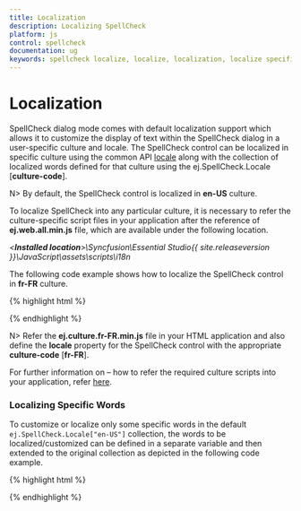 ```yaml
---
title: Localization
description: Localizing SpellCheck
platform: js
control: spellcheck
documentation: ug
keywords: spellcheck localize, localize, localization, localize specific words
---
```

# Localization

SpellCheck dialog mode comes with default localization support which allows it to customize the display of text within the SpellCheck dialog in a user-specific culture and locale. The SpellCheck control can be localized in specific culture using the common API [locale](/api/js/ejspellcheck#members:locale) along with the collection of localized words defined for that culture using the ej.SpellCheck.Locale [**culture-code**].

N> By default, the SpellCheck control is localized in **en-US** culture.

To localize SpellCheck into any particular culture, it is necessary to refer the culture-specific script files in your application after the reference of **ej.web.all.min.js** file, which are available under the following location.                   

_<**Installed location**>\Syncfusion\Essential Studio\{{ site.releaseversion }}\JavaScript\assets\scripts\i18n_

The following code example shows how to localize the SpellCheck control in **fr-FR** culture.

{% highlight html %}

<!--Container for ejSpellCheck widget-->
<div id="SpellCheck"></div>

<script type="text/javascript">
$(function() {
    ej.SpellCheck.Locale["fr-FR"] = {
        SpellCheckButtonText: "Vérification orthographique",
        NotInDictionary: "Pas dans le dictionnaire",
        SuggestionLabel: "Suggestions",
        IgnoreOnceButtonText: "Ignorer une fois",
        IgnoreAllButtonText: "Ignorer tout",
        AddToDictionary: "Ajouter au dictionnaire",
        ChangeButtonText: "Changement",
        ChangeAllButtonText: "Tout modifier",
        CloseButtonText: "Fermer",
        CompletionPopupMessage: "Vérification orthographique est terminée",
        ErrorPopupMessage: "Vérification orthographique est pas terminée",
        CompletionPopupTitle: "Vérification orthographique alerte",
        OK: "D'accord",
        NoSuggestionMessage: "Aucune suggestion disponible",
    };

    $("#SpellCheck").ejSpellCheck({                
                dictionarySettings: {
                    dictionaryUrl: "http://js.syncfusion.com/demos/ejservices/api/SpellCheck/CheckWords",
                    customDictionaryUrl: "http://js.syncfusion.com/demos/ejservices/api/SpellCheck/AddToDictionary"
                },
                locale:"fr-FR"
            });
});	
</script>

{% endhighlight %}

N> Refer the **ej.culture.fr-FR.min.js** file in your HTML application and also define the **locale** property for the SpellCheck control with the appropriate **culture-code** [**fr-FR**].

For further information on – how to refer the required culture scripts into your application, refer [here](/js/localization).

### Localizing Specific Words

To customize or localize only some specific words in the default `ej.SpellCheck.Locale["en-US"]` collection, the words to be localized/customized can be defined in a separate variable and then extended to the original collection as depicted in the following code example.

{% highlight html %}
<script>
var customizationMessage = {
    CompletionPopupMessage: "Completed",
};

// Extend only the required changes to the original locale collection
$.extend(ej.SpellCheck.Locale["en-US"], customizationMessage);

$(function() {
    // defining SpellCheck control
    $("#SpellCheck").ejSpellCheck({                
                dictionarySettings: {
                    dictionaryUrl: "http://js.syncfusion.com/demos/ejservices/api/SpellCheck/CheckWords",
                    customDictionaryUrl: "http://js.syncfusion.com/demos/ejservices/api/SpellCheck/AddToDictionary"
                }
            });
});	
</script>

{% endhighlight %}

